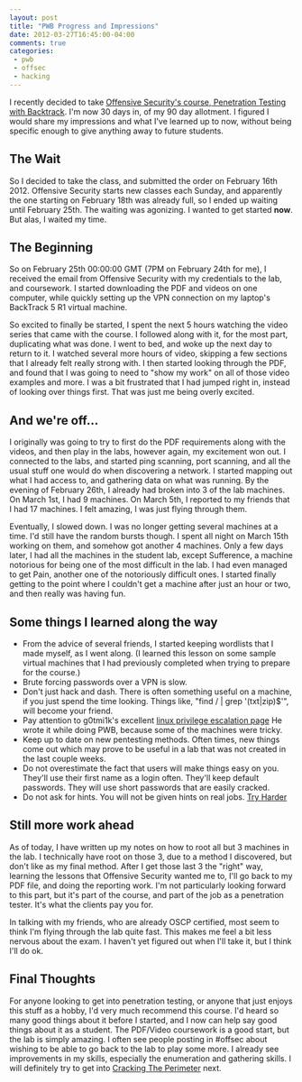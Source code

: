 ```yaml
---
layout: post
title: "PWB Progress and Impressions"
date: 2012-03-27T16:45:00-04:00
comments: true
categories:
 - pwb
 - offsec
 - hacking
---
```


I recently decided to take [Offensive Security's course, Penetration Testing with Backtrack](http://www.offensive-security.com/information-security-training/penetration-testing-with-backtrack/).  I'm now 30 days in, of my 90 day allotment.  I figured I would share my impressions and what I've learned up to now, without being specific enough to give anything away to future students. 

<!-- more -->

## The Wait

So I decided to take the class, and submitted the order on February 16th 2012.  Offensive Security starts new classes each Sunday, and apparently the one starting on February 18th was already full, so I ended up waiting until February 25th.  The waiting was agonizing.  I wanted to get started <b>now</b>.  But alas, I waited my time. 

## The Beginning

So on February 25th 00:00:00 GMT (7PM on February 24th for me), I received the email from Offensive Security with my credentials to the lab, and coursework.  I started downloading the PDF and videos on one computer, while quickly setting up the VPN connection on my laptop's BackTrack 5 R1 virtual machine.   

So excited to finally be started, I spent the next 5 hours watching the video series that came with the course.  I followed along with it, for the most part, duplicating what was done.  I went to bed, and woke up the next day to return to it.  I watched several more hours of video, skipping a few sections that I already felt really strong with.  I then started looking through the PDF, and found that I was going to need to "show my work" on all of those video examples and more.  I was a bit frustrated that I had jumped right in, instead of looking over things first.  That was just me being overly excited. 

## And we're off...

I originally was going to try to first do the PDF requirements along with the videos, and then play in the labs, however again, my excitement won out.  I connected to the labs, and started ping scanning, port scanning, and all the usual stuff one would do when discovering a network.  I started mapping out what I had access to, and gathering data on what was running.  By the evening of February 26th, I already had broken into 3 of the lab machines.  On March 1st, I had 9 machines.  On March 5th, I reported to my friends that I had 17 machines.  I felt amazing, I was just flying through them.   

Eventually, I slowed down.  I was no longer getting several machines at a time.  I'd still have the random bursts though.  I spent all night on March 15th working on them, and somehow got another 4 machines.  Only a few days later, I had all the machines in the student lab, except Sufference, a machine notorious for being one of the most difficult in the lab.  I had even managed to get Pain, another one of the notoriously difficult ones.  I started finally getting to the point where I couldn't get a machine after just an hour or two, and then really was having fun. 

## Some things I learned along the way

* From the advice of several friends, I started keeping wordlists that I made myself, as I went along.  (I learned this lesson on some sample virtual machines that I had previously completed when trying to prepare for the course.)
* Brute forcing passwords over a VPN is slow.
* Don't just hack and dash.  There is often something useful on a machine, if you just spend the time looking.  Things like, "find / | grep '\(txt\|zip\)$'", will become your friend.
* Pay attention to g0tmi1k's excellent [linux privilege escalation page](http://g0tmi1k.blogspot.com/2011/08/basic-linux-privilege-escalation.html) He wrote it while doing PWB, because some of the machines were tricky.
* Keep up to date on new pentesting methods.  Often times, new things come out which may prove to be useful in a lab that was not created in the last couple weeks.
* Do not overestimate the fact that users will make things easy on you.  They'll use their first name as a login often. They'll keep default passwords. They will use short passwords that are easily cracked.
* Do not ask for hints.  You will not be given hints on real jobs.  [Try Harder](http://www.offensive-security.com/when-things-get-tough/)

## Still more work ahead

As of today, I have written up my notes on how to root all but 3 machines in the lab.  I technically have root on those 3, due to a method I discovered, but don't like as my final method.  After I get those last 3 the "right" way, learning the lessons that Offensive Security wanted me to, I'll go back to my PDF file, and doing the reporting work.  I'm not particularly looking forward to this part, but it's part of the course, and part of the job as a penetration tester.  It's what the clients pay you for. 

In talking with my friends, who are already OSCP certified, most seem to think I'm flying through the lab quite fast.  This makes me feel a bit less nervous about the exam.  I haven't yet figured out when I'll take it, but I think I'll do ok. 

## Final Thoughts

For anyone looking to get into penetration testing, or anyone that just enjoys this stuff as a hobby, I'd very much recommend this course.  I'd heard so many good things about it before I started, and I now can help say good things about it as a student.  The PDF/Video coursework is a good start, but the lab is simply amazing.  I often see people posting in #offsec about wishing to be able to go back to the lab to play some more.  I already see improvements in my skills, especially the enumeration and gathering skills.  I will definitely try to get into [Cracking The Perimeter](http://www.offensive-security.com/information-security-training/cracking-the-perimeter/) next.
